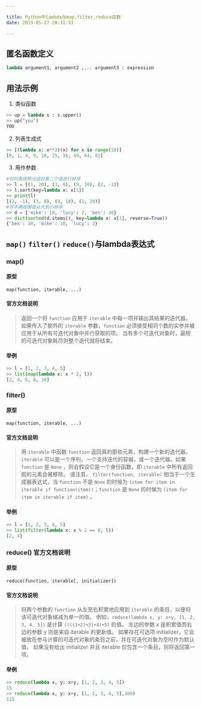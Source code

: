 ```yaml
---

title: Python中lambda与map,filter,reduce函数
date: 2019-05-27 20:31:53

---
```


## 匿名函数定义

``` python
lambda argument1, argument2 ,... argument3 : expression
```
<!--more-->
## 用法示例
1. 类似函数
``` python
>> up = lambda s : s.upper() 
>> up("you")
YOU
```
2. 列表生成式
``` python
>> [(lambda x: x**2)(x) for x in range(10)]
[0, 1, 4, 9, 16, 25, 36, 49, 64, 81]
```
3. 用作参数
``` python
#将列表按照元组的第二个值进行排序
>> l = [(1, 20), (3, 0), (9, 10), (2, -1)]
>> l.sort(key=lambda x: x[1])
>> print(l)
[(2, -1), (3, 0), (9, 10), (1, 20)]
#将字典按键值从大到小排序
>> d = {'mike': 10, 'lucy': 2, 'ben': 30}
>> dict(sorted(d.items(), key=lambda x: x[1], reverse=True))
{'ben': 30, 'mike': 10, 'lucy': 2}
```

## `map()` `filter()` `reduce()`与lambda表达式

### map() 
#### 原型
`map(function, iterable, ...)`
#### 官方文档说明
> 返回一个将 `function` 应用于 `iterable` 中每一项并输出其结果的迭代器。 如果传入了额外的 `iterable` 参数，`function` 必须接受相同个数的实参并被应用于从所有可迭代对象中并行获取的项。 当有多个可迭代对象时，最短的可迭代对象耗尽则整个迭代就将结束。
#### 举例
``` python
>> l = [1, 2, 3, 4, 5]
>> list(map(lambda x: x * 2, l))
[2, 4, 6, 8, 10]
```

### filter()
#### 原型
`map(function, iterable, ...)`
#### 官方文档说明
> 用 `iterable` 中函数 `function` 返回真的那些元素，构建一个新的迭代器。`iterable` 可以是一个序列，一个支持迭代的容器，或一个迭代器。如果 `function` 是 `None` ，则会假设它是一个身份函数，即 `iterable` 中所有返回假的元素会被移除。
请注意， `filter(function, iterable)` 相当于一个生成器表达式，当 `function` 不是 `None` 的时候为 `(item for item in iterable if function(item))`；`function` 是 `None` 的时候为 `(item for item in iterable if item)` 。
#### 举例
``` python
>> l = [1, 2, 3, 4, 5]
>> list(filter(lambda x: x % 2 == 0, l))
[2, 4]
```

### reduce() 官方文档说明
#### 原型
`reduce(function, iterable[, initializer])`
#### 官方文档说明
> 将两个参数的 `function` 从左至右积累地应用到 `iterable` 的条目，以便将该可迭代对象缩减为单一的值。 例如，`reduce(lambda x, y: x+y, [1, 2, 3, 4, 5])` 是计算 `((((1+2)+3)+4)+5)` 的值。 左边的参数 x 是积累值而右边的参数 y 则是来自 iterable 的更新值。 如果存在可选项 initializer，它会被放在参与计算的可迭代对象的条目之前，并在可迭代对象为空时作为默认值。 如果没有给出 initializer 并且 iterable 仅包含一个条目，则将返回第一项。
#### 举例
``` python
>> reduce(lambda x, y: x+y, [1, 2, 3, 4, 5])
15
>> reduce(lambda x, y: x+y, [1, 2, 3, 4, 5],100)
115
```
